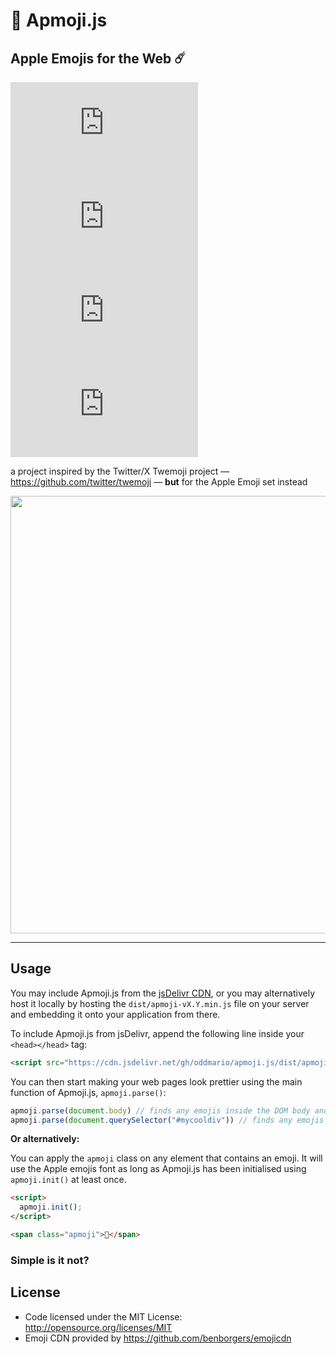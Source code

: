 # 🍎 Apmoji.js
## Apple Emojis for the Web ☄️

![GitHub License](https://img.shields.io/github/license/oddmario/apmoji.js)
![GitHub commit activity](https://img.shields.io/github/commit-activity/m/oddmario/apmoji.js)
![GitHub Issues or Pull Requests](https://img.shields.io/github/issues/oddmario/apmoji.js)
![GitHub Issues or Pull Requests](https://img.shields.io/github/issues-pr/oddmario/apmoji.js)

a project inspired by the Twitter/X Twemoji project — https://github.com/twitter/twemoji — **but** for the Apple Emoji set instead

<p align="center">
  <img width="700" height="auto" src="https://i.ibb.co/p3Wh9Br/image.png">
</p>

-----

## Usage
You may include Apmoji.js from the [jsDelivr CDN](https://www.jsdelivr.com/), or you may alternatively host it locally by hosting the `dist/apmoji-vX.Y.min.js` file on your server and embedding it onto your application from there.

To include Apmoji.js from jsDelivr, append the following line inside your `<head></head>` tag:
```html
<script src="https://cdn.jsdelivr.net/gh/oddmario/apmoji.js/dist/apmoji-v1.2.min.js"></script>
```

You can then start making your web pages look prettier using the main function of Apmoji.js, `apmoji.parse()`:
```js
apmoji.parse(document.body) // finds any emojis inside the DOM body and converts them to Apple emojis
apmoji.parse(document.querySelector("#mycooldiv")) // finds any emojis inside the #mycooldiv DOM element and converts them to Apple emojis
```

**Or alternatively:**

You can apply the `apmoji` class on any element that contains an emoji. It will use the Apple emojis font as long as Apmoji.js has been initialised using `apmoji.init()` at least once.

```html
<script>
  apmoji.init();
</script>

<span class="apmoji">🥸</span>
```

### Simple is it not?

## License
- Code licensed under the MIT License: http://opensource.org/licenses/MIT
- Emoji CDN provided by https://github.com/benborgers/emojicdn